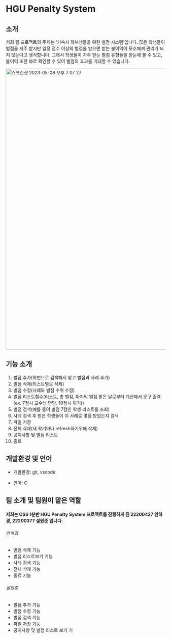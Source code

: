 # HGU Penalty System

## 소개
저희 팀 프로젝트의 주제는 ‘기숙사 학부생들을 위한 벌점 시스템’입니다. 
많은 학생들이 벌점을 자주 받지만 일정 점수 이상의 벌점을 받으면 받는 불이익이 모호해져 관리가 되지 않는다고 생각합니다. 그래서 학생들이 자주 받는 벌점 유형들을 한눈에 볼 수 있고, 불이익 또한 바로 확인할 수 있어 벌점의 효과를 기대할 수 있습니다.

<img width="883" alt="스크린샷 2023-05-08 오후 7 07 27" src="https://user-images.githubusercontent.com/130718201/236797084-56fe1cc6-a87c-42e8-b1ba-e77ca81991a4.png">

## 기능 소개
1. 벌점 추가(학번으로 검색해서 찾고 벌점과 사례 추가)
2. 벌점 삭제(리스트별로 삭제)
3. 벌점 수정(사례와 벌점 수위 수정)
4. 벌점 리스트함수(리스트, 총 벌점, 마지막 벌점 받은 날로부터 계산해서 문구 출력(ex. 7점시 교수님 면담. 10점시 퇴거))
5. 벌점 검색(예를 들어 벌점 7점인 학생 리스트를 조회)
6. 사례 검색 후 받은 학생들이 이 사례로 몇점 받았는지 검색
7. 파일 저장
8. 전체 삭제(새 학기마다 refresh하기위해 삭제)
9. 공지사항 및 벌점 리스트
10. 종료

## 개발환경 및 언어
- 개발환경: git, vscode

- 언어: C

## 팀 소개 및 팀원이 맡은 역할
#### 저희는 OSS 1분반 HGU Penalty System 프로젝트를 진행하게 된 22200427 안하경, 22200377 설원준 입니다. 

###### 안하경
- 벌점 삭제 기능
- 벌점 리스트보기 기능
- 사례 검색 기능
- 전체 삭제 기능
- 종료 기능

###### 설원준 
- 벌점 추가 기능
- 벌점 수정 기능
- 벌점 검색 기능
- 파일 저장 기능
- 공지사항 및 벌점 리스트 보기 기


